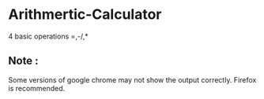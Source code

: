 # Arithmertic-Calculator

4 basic operations
=,-/,*

## Note : 
Some versions of google chrome may not show the output correctly. Firefox is recommended.
